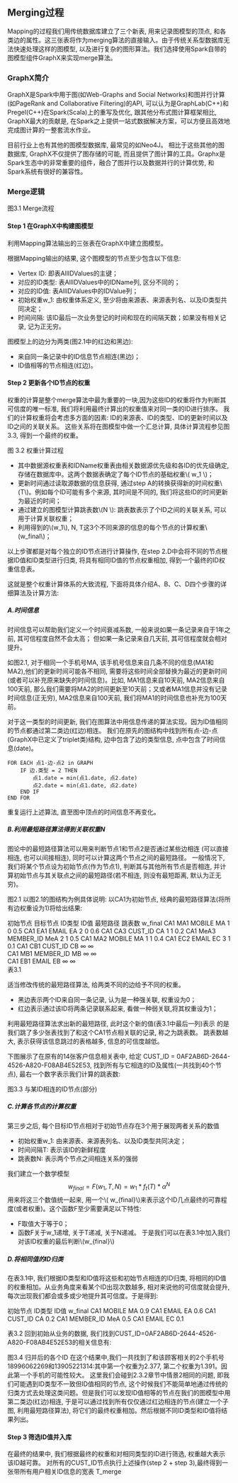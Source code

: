 <script type="text/javascript" src="http://cdn.mathjax.org/mathjax/latest/MathJax.js?config=default"></script>
## Merging过程
Mapping的过程我们用传统数据库建立了三个新表, 用来记录图模型的顶点, 和各类边的属性。这三张表将作为merging算法的直接输入。由于传统关系型数据库无法快速处理这样的图模型, 以及进行复杂的图形算法。我们选择使用Spark自带的图模型组件GraphX来实现merge算法。
###	GraphX简介
GraphX是Spark中用于图(如Web-Graphs and Social Networks)和图并行计算(如PageRank and Collaborative Filtering)的API, 可以认为是GraphLab(C++)和Pregel(C++)在Spark(Scala)上的重写及优化, 跟其他分布式图计算框架相比, GraphX最大的贡献是, 在Spark之上提供一站式数据解决方案，可以方便且高效地完成图计算的一整套流水作业。

目前行业上也有其他的图模型数据库, 最常见的如Neo4J。 相比于这些其他的图数据库, GraphX不仅提供了图存储的可能, 而且提供了图计算的工具。Graphx是Spark生态中的非常重要的组件，融合了图并行以及数据并行的计算优势, 和Spark系统有很好的兼容性。

### Merge逻辑
 
图3.1	Merge流程

#### Step 1 在GraphX中构建图模型
利用Mapping算法输出的三张表在GraphX中建立图模型。

根据Mapping输出的结果, 这个图模型的节点至少包含以下信息:
- Vertex ID: 	即表AllIDValues的主键；
-	对应的ID类型: 表AllIDValues中的IDName列, 区分不同的；
-	对应的ID值:	表AllIDValues中的IDValue列；	
-	初始权重w_1: 由权重体系定义, 至少将由来源表、来源表列名、以及ID类型共同决定；
-	时间间隔: 该ID最后一次业务登记的时间和现在的间隔天数；如果没有相关记录, 记为正无穷。

图模型上的边分为两类(图2.1中的红边和黑边):
-	来自同一条记录中的ID信息节点相连(黑边)；
-	ID值相等的节点相连(红边)。
	
#### Step 2 更新各个ID节点的权重
权重的计算是整个merge算法中最为重要的一块,因为这些ID的权重将作为判断其可信度的唯一标准, 
我们将利用最终计算出的权重值来对同一类的ID进行排序。
我们的计算权重将会考虑多方面的因素: ID的来源表、ID的类型、ID的更新时间以及ID之间的关联关系。
这些关系将在图模型中做一个汇总计算, 具体计算流程参见图3.3, 得到一个最终的权重。
 
图 3.2 权重计算过程

- 其中数据源权重表和IDName权重表由相关数据源优先级和各ID的优先级确定, 存储在数据库中。这两个数据表确定了每个ID节点的基础权重\\( w_1 \\)；
- 更新时间通过读取源数据的信息获得, 通过step A的转换获得新的时间权重\\(T\\)。例如每个ID可能有多个来源, 其时间是不同的, 我们将这些ID的时间更新为最近的时间；
- 通过建立的图模型计算跳表数\\(N \\): 跳表数表示了个ID之间的关联关系, 可以用于计算关联权重；
- 利用得到的\\(w_1\\), N, T这3个不同来源的信息的每个节点的计算权重\\(w_final\\)；

以上步骤都是对每个独立的ID节点进行计算操作, 在step 2.D中会将不同的节点根据ID值和ID类型进行归类, 
将具有相同ID值的节点权重相加, 得到一个最终的ID权重信息表。

这就是整个权重计算体系的大致流程, 下面将具体介绍A、B、C、D四个步骤的详细算法及计算方法:

##### A.时间信息
时间信息可以帮助我们定义一个时间衰减系数, 一般来说如果一条记录来自于1年之前, 其可信程度自然不会太高；
但如果一条记录来自几天前, 其可信程度就会相对提升。

如图2.1, 对于相同一个手机号MA, 该手机号信息来自几条不同的信息(MA1和MA2),他们的更新时间可能各不相同, 
需要将这些时间全部替换为最近的更新时间(或者可以补充原来缺失的时间信息)。比如, MA1信息来自10天前, MA2信息来自100天前, 
那么我们需要将MA2的时间更新至10天前；又或者MA1信息并没有记录时间信息(正无穷), MA2信息来自100天前, 我们将MA1的时间信息也补充为100天前。

对于这一类型的时间更新, 我们在图算法中用信息传递的算法实现。因为ID值相同的节点都通过第二类边(红边)相连。
我们在原先的图结构中找到所有点-边-点(GraphX中已定义了triplet类)结构, 边中包含了边的类型信息, 点中包含了时间信息(date)。

```
FOR EACH 点1-边-点2 in GRAPH
    IF 边.类型 = 2 THEN
	    点1.date = min(点1.date, 点2.date)
	    点2.date = min(点1.date, 点2.date)
    END IF
END FOR
```

重复运行上述算法, 直至图中顶点的时间信息不再变化。

##### B.利用最短路径算法得到关联权重N
图论中的最短路径算法可以用来判断节点1和节点2是否通过某些边相连
(可以直接相连, 也可以间接相连), 同时可以计算这两个节点之间的最短路径。
一般情况下, 我们将某个节点设为初始节点(作为节点1), 判断其与其他所有节点是否相连, 并计算初始节点与其关联点之间的最短路径(若不相连, 则没有最短距离, 默认为正无穷)。
 
图2.1
以图2.1的图结构为例具体说明:
以CA1为初始节点, 经典的最短路径算法(将所有边权重设为1)将给出结果:

初始节点	目标节点	ID类型	ID值	最短路径	跳表数	w_final
CA1	MA1	MOBILE	MA	1	0	0.5
CA1	EA1	EMAIL	EA	2	0	0.6
CA1	CA3	CUST_ID	CA	1	1	0.2
CA1	MeA3	MEMBER_ID	MeA	2	1	0.5
CA1	MA2	MOBILE	MA	1	1	0.4
CA1	EC2	EMAIL	EC	3	1	0.1
CA1	CB1	CUST_ID	CB	∞	∞	
CA1	MB1	MEMBER_ID	MB	∞	∞	
CA1	EB1	EMAIL	EB	∞	∞	
表3.1	

适当修改传统的最短路径算法, 给两类不同的边给予不同的权重。
-	黑边表示两个ID来自同一条记录, 认为是一种强关联, 权重设为0；
-	红边表示通过该ID将两条记录联系起来, 看做一种弱关联,将其权重设为1；

利用最短路径算法求出新的最短路径, 此时这个新的值(表3.1中最后一列)表示
的是我们跳了多少张表找到了和这个CA1节点相关联的记录, 称之为跳表数。
跳表数越大, 表示获得该信息跳过的表格越多, 信息的可信度越低。

下图展示了在原有的14张客户信息相关表中, 给定
CUST_ID = 0AF2AB6D-2644-4526-A820-F08AB4E52E53, 
找到所有与它相连的ID及属性(一共找到40个节点), 
最右一个数字表示我们计算的跳表数:
 
图3.3	与某ID相连的ID节点(部分)
	
##### C.计算各节点的计算权重
第三步之后, 每个目标ID节点相对于初始节点存在3个用于展现两者关系的数值
-	初始权重w_1:	由来源表、来源表列名、以及ID类型共同决定；
-	时间间隔T:	表示该ID的新鲜程度
-	跳表数N:	  	表示两个节点之间相连关系的强弱

我们建立一个数学模型
$$ w_{final} = F(w_1, T, N) = w_1 * f_t(T) * \alpha^N $$
用来将这三个数值统一起来, 用一个\\( w_{final}\\)来表示这个ID几点最终的可靠程度(或者权重)。这个函数F至少需要满足以下特性:
-	F取值大于等于0；
-	函数F关于w_1递增, 关于T递减, 关于N递减。
于是我们可以在表3.1中加入我们对该ID权重的最后判断\\(w_{final}\\)

##### D.将相同值的ID归类 
在表3.1中, 我们根据ID类型和ID值将这些和初始节点相连的ID归类, 将相同的ID值的权重相加。从业务角度来看某个ID出现次数越多, 相对来说他的可信度就会提升, 每次出现我们都会或多或少地提升其可信度。于是得到:

初始节点	ID类型	ID值	w_final
CA1	MOBILE	MA	0.9
CA1	EMAIL	EA	0.6
CA1	CUST_ID	CA	0.2
CA1	MEMBER_ID	MeA	0.5
CA1	EMAIL	EC	0.1

表3.2
回到初始从业务的数据, 我们找到CUST_ID=0AF2AB6D-2644-4526-A820-F08AB4E52E53的相关信息有:
 
图3.4	归并后的各个ID
在这个结果中,我们一共找到了和该顾客相关的2个手机号18996062269和13905221314:其中第一个权重为2.377, 第二个权重为1.391。因此第一个手机的可能性较大。
这里我们会碰到2.3.2章节中情景2相同的问题, 即我们可能遇到ID类型不一致但ID值相同的节点, 这个时候我们不能简单地通过传统的归类方式去处理这类问题。但是我们可以发现ID值相等的节点在我们的图模型中用第二类边(红边)相连, 于是可以通过找到所有仅仅通过红边相连的节点(建立一个子图, 利用最短路径算法), 将它们的最终权重相加。然后根据不同ID类型和ID值将结果列出。
#### Step 3	筛选ID值并入库
在最终的结果中, 我们根据最终的权重和对相同类型的ID进行筛选, 权重越大表示该ID越可靠。
对所有的CUST_ID节点执行上述操作(step 2 + step 3),最终得到一张带所有用户相关ID信息的宽表 T_merge
